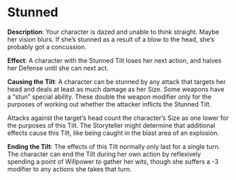 # Stunned

**Description**: Your character is dazed and unable to think
straight. Maybe her vision blurs. If she’s stunned as a result
of a blow to the head, she’s probably got a concussion.

**Effect**: A character with the Stunned Tilt loses her next
action, and halves her Defense until she can next act.

**Causing the Tilt**: A character can be stunned by any
attack that targets her head and deals at least as much damage as her Size. Some weapons have a “stun” special ability.
These double the weapon modifier only for the purposes of
working out whether the attacker inflicts the Stunned Tilt.

Attacks against the target’s head count the character’s Size as one lower for the purposes
of this Tilt. The Storyteller might determine that additional
effects cause this Tilt, like being caught in the blast area of
an explosion.

**Ending the Tilt**: The effects of this Tilt normally only
last for a single turn. The character can end the Tilt during
her own action by reflexively spending a point of Willpower
to gather her wits, though she suffers a -3 modifier to any
actions she takes that turn. 
